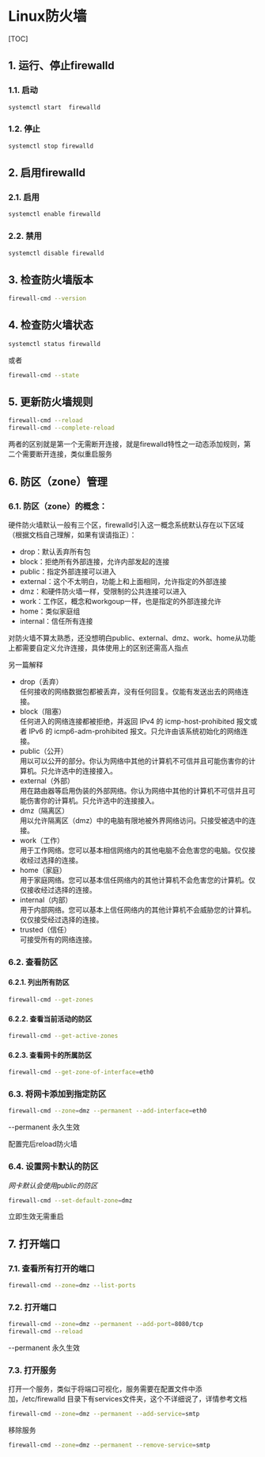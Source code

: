 # Linux防火墙

[TOC]

## 1. 运行、停止firewalld

### 1.1. 启动

```sh
systemctl start  firewalld
```

### 1.2. 停止

```sh
systemctl stop firewalld
```

## 2. 启用firewalld

### 2.1. 启用

```sh
systemctl enable firewalld
```

### 2.2. 禁用

```sh
systemctl disable firewalld
```


## 3. 检查防火墙版本

```sh
firewall-cmd --version
```

## 4. 检查防火墙状态

```sh
systemctl status firewalld
```

或者

```sh
firewall-cmd --state
```

## 5. 更新防火墙规则

```sh
firewall-cmd --reload
firewall-cmd --complete-reload
```

两者的区别就是第一个无需断开连接，就是firewalld特性之一动态添加规则，第二个需要断开连接，类似重启服务


## 6. 防区（zone）管理

### 6.1. 防区（zone）的概念：

硬件防火墙默认一般有三个区，firewalld引入这一概念系统默认存在以下区域（根据文档自己理解，如果有误请指正）：

- drop：默认丢弃所有包
- block：拒绝所有外部连接，允许内部发起的连接
- public：指定外部连接可以进入
- external：这个不太明白，功能上和上面相同，允许指定的外部连接
- dmz：和硬件防火墙一样，受限制的公共连接可以进入
- work：工作区，概念和workgoup一样，也是指定的外部连接允许
- home：类似家庭组
- internal：信任所有连接

对防火墙不算太熟悉，还没想明白public、external、dmz、work、home从功能上都需要自定义允许连接，具体使用上的区别还需高人指点

另一篇解释
- drop（丢弃）  
任何接收的网络数据包都被丢弃，没有任何回复。仅能有发送出去的网络连接。 
- block（阻塞）  
任何进入的网络连接都被拒绝，并返回 IPv4 的 icmp-host-prohibited 报文或者 IPv6 的 icmp6-adm-prohibited 报文。只允许由该系统初始化的网络连接。
- public（公开）  
用以可以公开的部分。你认为网络中其他的计算机不可信并且可能伤害你的计算机。只允许选中的连接接入。
- external（外部）  
用在路由器等启用伪装的外部网络。你认为网络中其他的计算机不可信并且可能伤害你的计算机。只允许选中的连接接入。
- dmz（隔离区）  
用以允许隔离区（dmz）中的电脑有限地被外界网络访问。只接受被选中的连接。
- work（工作）  
用于工作网络。您可以基本相信网络内的其他电脑不会危害您的电脑。仅仅接收经过选择的连接。 
- home（家庭）  
用于家庭网络。您可以基本信任网络内的其他计算机不会危害您的计算机。仅仅接收经过选择的连接。 
- internal（内部）  
用于内部网络。您可以基本上信任网络内的其他计算机不会威胁您的计算机。仅仅接受经过选择的连接。 
- trusted（信任）  
可接受所有的网络连接。 

### 6.2. 查看防区

#### 6.2.1. 列出所有防区

```sh
firewall-cmd --get-zones
```

#### 6.2.2. 查看当前活动的防区

```sh
firewall-cmd --get-active-zones
```

#### 6.2.3. 查看网卡的所属防区

```sh
firewall-cmd --get-zone-of-interface=eth0
```


### 6.3. 将网卡添加到指定防区

```sh
firewall-cmd --zone=dmz --permanent --add-interface=eth0
```

--permanent 永久生效

配置完后reload防火墙

### 6.4. 设置网卡默认的防区

*网卡默认会使用public的防区*

```sh
firewall-cmd --set-default-zone=dmz
```

立即生效无需重启

## 7. 打开端口

### 7.1. 查看所有打开的端口

```sh
firewall-cmd --zone=dmz --list-ports
```

### 7.2. 打开端口

```sh
firewall-cmd --zone=dmz --permanent --add-port=8080/tcp
firewall-cmd --reload
```

--permanent 永久生效

### 7.3. 打开服务

打开一个服务，类似于将端口可视化，服务需要在配置文件中添加，/etc/firewalld 目录下有services文件夹，这个不详细说了，详情参考文档

```sh
firewall-cmd --zone=dmz --permanent --add-service=smtp
```

移除服务

```sh
firewall-cmd --zone=dmz --permanent --remove-service=smtp
```